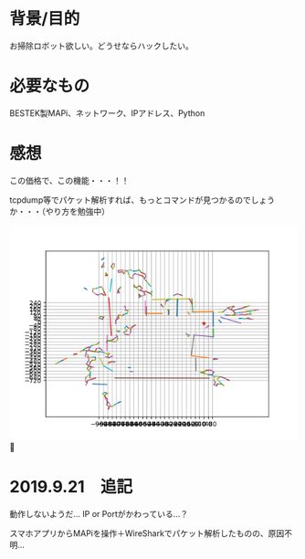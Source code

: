 # 背景/目的

お掃除ロボット欲しい。どうせならハックしたい。

# 必要なもの

BESTEK製MAPi、ネットワーク、IPアドレス、Python

# 感想

この価格で、この機能・・・！！

tcpdump等でパケット解析すれば、もっとコマンドが見つかるのでしょうか・・・（やり方を勉強中）

![RES](result.png)

# 2019.9.21　追記

動作しないようだ… IP or Portがかわっている…？

スマホアプリからMAPiを操作＋WireSharkでパケット解析したものの、原因不明…
